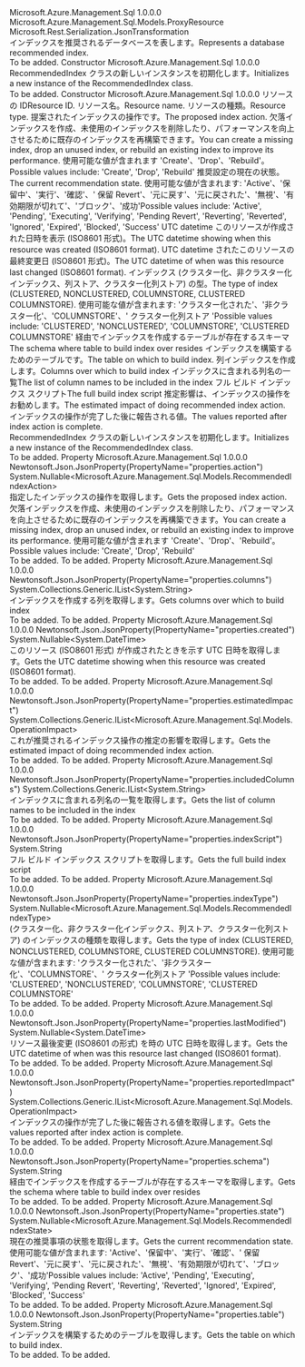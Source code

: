 <Type Name="RecommendedIndex" FullName="Microsoft.Azure.Management.Sql.Models.RecommendedIndex">
  <TypeSignature Language="C#" Value="public class RecommendedIndex : Microsoft.Azure.Management.Sql.Models.ProxyResource" />
  <TypeSignature Language="ILAsm" Value=".class public auto ansi beforefieldinit RecommendedIndex extends Microsoft.Azure.Management.Sql.Models.ProxyResource" />
  <TypeSignature Language="DocId" Value="T:Microsoft.Azure.Management.Sql.Models.RecommendedIndex" />
  <TypeSignature Language="VB.NET" Value="Public Class RecommendedIndex&#xA;Inherits ProxyResource" />
  <TypeSignature Language="F#" Value="type RecommendedIndex = class&#xA;    inherit ProxyResource" />
  <AssemblyInfo>
    <AssemblyName>Microsoft.Azure.Management.Sql</AssemblyName>
    <AssemblyVersion>1.0.0.0</AssemblyVersion>
  </AssemblyInfo>
  <Base>
    <BaseTypeName>Microsoft.Azure.Management.Sql.Models.ProxyResource</BaseTypeName>
  </Base>
  <Interfaces />
  <Attributes>
    <Attribute>
      <AttributeName>Microsoft.Rest.Serialization.JsonTransformation</AttributeName>
    </Attribute>
  </Attributes>
  <Docs>
    <summary>
            <span data-ttu-id="71534-101">インデックスを推奨されるデータベースを表します。</span><span class="sxs-lookup"><span data-stu-id="71534-101">Represents a database recommended index.</span></span>
            </summary>
    <remarks>To be added.</remarks>
  </Docs>
  <Members>
    <Member MemberName=".ctor">
      <MemberSignature Language="C#" Value="public RecommendedIndex ();" />
      <MemberSignature Language="ILAsm" Value=".method public hidebysig specialname rtspecialname instance void .ctor() cil managed" />
      <MemberSignature Language="DocId" Value="M:Microsoft.Azure.Management.Sql.Models.RecommendedIndex.#ctor" />
      <MemberSignature Language="VB.NET" Value="Public Sub New ()" />
      <MemberType>Constructor</MemberType>
      <AssemblyInfo>
        <AssemblyName>Microsoft.Azure.Management.Sql</AssemblyName>
        <AssemblyVersion>1.0.0.0</AssemblyVersion>
      </AssemblyInfo>
      <Parameters />
      <Docs>
        <summary>
            <span data-ttu-id="71534-102">RecommendedIndex クラスの新しいインスタンスを初期化します。</span><span class="sxs-lookup"><span data-stu-id="71534-102">Initializes a new instance of the RecommendedIndex class.</span></span>
            </summary>
        <remarks>To be added.</remarks>
      </Docs>
    </Member>
    <Member MemberName=".ctor">
      <MemberSignature Language="C#" Value="public RecommendedIndex (string id = null, string name = null, string type = null, Nullable&lt;Microsoft.Azure.Management.Sql.Models.RecommendedIndexAction&gt; action = null, Nullable&lt;Microsoft.Azure.Management.Sql.Models.RecommendedIndexState&gt; state = null, Nullable&lt;DateTime&gt; created = null, Nullable&lt;DateTime&gt; lastModified = null, Nullable&lt;Microsoft.Azure.Management.Sql.Models.RecommendedIndexType&gt; indexType = null, string schema = null, string table = null, System.Collections.Generic.IList&lt;string&gt; columns = null, System.Collections.Generic.IList&lt;string&gt; includedColumns = null, string indexScript = null, System.Collections.Generic.IList&lt;Microsoft.Azure.Management.Sql.Models.OperationImpact&gt; estimatedImpact = null, System.Collections.Generic.IList&lt;Microsoft.Azure.Management.Sql.Models.OperationImpact&gt; reportedImpact = null);" />
      <MemberSignature Language="ILAsm" Value=".method public hidebysig specialname rtspecialname instance void .ctor(string id, string name, string type, valuetype System.Nullable`1&lt;valuetype Microsoft.Azure.Management.Sql.Models.RecommendedIndexAction&gt; action, valuetype System.Nullable`1&lt;valuetype Microsoft.Azure.Management.Sql.Models.RecommendedIndexState&gt; state, valuetype System.Nullable`1&lt;valuetype System.DateTime&gt; created, valuetype System.Nullable`1&lt;valuetype System.DateTime&gt; lastModified, valuetype System.Nullable`1&lt;valuetype Microsoft.Azure.Management.Sql.Models.RecommendedIndexType&gt; indexType, string schema, string table, class System.Collections.Generic.IList`1&lt;string&gt; columns, class System.Collections.Generic.IList`1&lt;string&gt; includedColumns, string indexScript, class System.Collections.Generic.IList`1&lt;class Microsoft.Azure.Management.Sql.Models.OperationImpact&gt; estimatedImpact, class System.Collections.Generic.IList`1&lt;class Microsoft.Azure.Management.Sql.Models.OperationImpact&gt; reportedImpact) cil managed" />
      <MemberSignature Language="DocId" Value="M:Microsoft.Azure.Management.Sql.Models.RecommendedIndex.#ctor(System.String,System.String,System.String,System.Nullable{Microsoft.Azure.Management.Sql.Models.RecommendedIndexAction},System.Nullable{Microsoft.Azure.Management.Sql.Models.RecommendedIndexState},System.Nullable{System.DateTime},System.Nullable{System.DateTime},System.Nullable{Microsoft.Azure.Management.Sql.Models.RecommendedIndexType},System.String,System.String,System.Collections.Generic.IList{System.String},System.Collections.Generic.IList{System.String},System.String,System.Collections.Generic.IList{Microsoft.Azure.Management.Sql.Models.OperationImpact},System.Collections.Generic.IList{Microsoft.Azure.Management.Sql.Models.OperationImpact})" />
      <MemberSignature Language="VB.NET" Value="Public Sub New (Optional id As String = null, Optional name As String = null, Optional type As String = null, Optional action As Nullable(Of RecommendedIndexAction) = null, Optional state As Nullable(Of RecommendedIndexState) = null, Optional created As Nullable(Of DateTime) = null, Optional lastModified As Nullable(Of DateTime) = null, Optional indexType As Nullable(Of RecommendedIndexType) = null, Optional schema As String = null, Optional table As String = null, Optional columns As IList(Of String) = null, Optional includedColumns As IList(Of String) = null, Optional indexScript As String = null, Optional estimatedImpact As IList(Of OperationImpact) = null, Optional reportedImpact As IList(Of OperationImpact) = null)" />
      <MemberSignature Language="F#" Value="new Microsoft.Azure.Management.Sql.Models.RecommendedIndex : string * string * string * Nullable&lt;Microsoft.Azure.Management.Sql.Models.RecommendedIndexAction&gt; * Nullable&lt;Microsoft.Azure.Management.Sql.Models.RecommendedIndexState&gt; * Nullable&lt;DateTime&gt; * Nullable&lt;DateTime&gt; * Nullable&lt;Microsoft.Azure.Management.Sql.Models.RecommendedIndexType&gt; * string * string * System.Collections.Generic.IList&lt;string&gt; * System.Collections.Generic.IList&lt;string&gt; * string * System.Collections.Generic.IList&lt;Microsoft.Azure.Management.Sql.Models.OperationImpact&gt; * System.Collections.Generic.IList&lt;Microsoft.Azure.Management.Sql.Models.OperationImpact&gt; -&gt; Microsoft.Azure.Management.Sql.Models.RecommendedIndex" Usage="new Microsoft.Azure.Management.Sql.Models.RecommendedIndex (id, name, type, action, state, created, lastModified, indexType, schema, table, columns, includedColumns, indexScript, estimatedImpact, reportedImpact)" />
      <MemberType>Constructor</MemberType>
      <AssemblyInfo>
        <AssemblyName>Microsoft.Azure.Management.Sql</AssemblyName>
        <AssemblyVersion>1.0.0.0</AssemblyVersion>
      </AssemblyInfo>
      <Parameters>
        <Parameter Name="id" Type="System.String" />
        <Parameter Name="name" Type="System.String" />
        <Parameter Name="type" Type="System.String" />
        <Parameter Name="action" Type="System.Nullable&lt;Microsoft.Azure.Management.Sql.Models.RecommendedIndexAction&gt;" />
        <Parameter Name="state" Type="System.Nullable&lt;Microsoft.Azure.Management.Sql.Models.RecommendedIndexState&gt;" />
        <Parameter Name="created" Type="System.Nullable&lt;System.DateTime&gt;" />
        <Parameter Name="lastModified" Type="System.Nullable&lt;System.DateTime&gt;" />
        <Parameter Name="indexType" Type="System.Nullable&lt;Microsoft.Azure.Management.Sql.Models.RecommendedIndexType&gt;" />
        <Parameter Name="schema" Type="System.String" />
        <Parameter Name="table" Type="System.String" />
        <Parameter Name="columns" Type="System.Collections.Generic.IList&lt;System.String&gt;" />
        <Parameter Name="includedColumns" Type="System.Collections.Generic.IList&lt;System.String&gt;" />
        <Parameter Name="indexScript" Type="System.String" />
        <Parameter Name="estimatedImpact" Type="System.Collections.Generic.IList&lt;Microsoft.Azure.Management.Sql.Models.OperationImpact&gt;" />
        <Parameter Name="reportedImpact" Type="System.Collections.Generic.IList&lt;Microsoft.Azure.Management.Sql.Models.OperationImpact&gt;" />
      </Parameters>
      <Docs>
        <param name="id"><span data-ttu-id="71534-103">リソースの ID</span><span class="sxs-lookup"><span data-stu-id="71534-103">Resource ID.</span></span></param>
        <param name="name"><span data-ttu-id="71534-104">リソース名。</span><span class="sxs-lookup"><span data-stu-id="71534-104">Resource name.</span></span></param>
        <param name="type"><span data-ttu-id="71534-105">リソースの種類。</span><span class="sxs-lookup"><span data-stu-id="71534-105">Resource type.</span></span></param>
        <param name="action"><span data-ttu-id="71534-106">提案されたインデックスの操作です。</span><span class="sxs-lookup"><span data-stu-id="71534-106">The proposed index action.</span></span> <span data-ttu-id="71534-107">欠落インデックスを作成、未使用のインデックスを削除したり、パフォーマンスを向上させるために既存のインデックスを再構築できます。</span><span class="sxs-lookup"><span data-stu-id="71534-107">You can create a missing index, drop an unused index, or rebuild an existing index to improve its performance.</span></span> <span data-ttu-id="71534-108">使用可能な値が含まれます 'Create'、'Drop'、'Rebuild'。</span><span class="sxs-lookup"><span data-stu-id="71534-108">Possible values include: 'Create', 'Drop', 'Rebuild'</span></span></param>
        <param name="state"><span data-ttu-id="71534-109">推奨設定の現在の状態。</span><span class="sxs-lookup"><span data-stu-id="71534-109">The current recommendation state.</span></span> <span data-ttu-id="71534-110">使用可能な値が含まれます: 'Active'、'保留中'、'実行'、'確認'、' 保留 Revert'、'元に戻す'、'元に戻された'、'無視'、'有効期限が切れて'、'ブロック'、'成功'</span><span class="sxs-lookup"><span data-stu-id="71534-110">Possible values include: 'Active', 'Pending', 'Executing', 'Verifying', 'Pending Revert', 'Reverting', 'Reverted', 'Ignored', 'Expired', 'Blocked', 'Success'</span></span></param>
        <param name="created"><span data-ttu-id="71534-111">UTC datetime このリソースが作成された日時を表示 (ISO8601 形式)。</span><span class="sxs-lookup"><span data-stu-id="71534-111">The UTC datetime showing when this resource was created (ISO8601 format).</span></span></param>
        <param name="lastModified"><span data-ttu-id="71534-112">UTC datetime されたこのリソースの最終変更日 (ISO8601 形式)。</span><span class="sxs-lookup"><span data-stu-id="71534-112">The UTC datetime of when was this resource last changed (ISO8601 format).</span></span></param>
        <param name="indexType"><span data-ttu-id="71534-113">インデックス (クラスター化、非クラスター化インデックス、列ストア、クラスター化列ストア) の型。</span><span class="sxs-lookup"><span data-stu-id="71534-113">The type of index (CLUSTERED, NONCLUSTERED, COLUMNSTORE, CLUSTERED COLUMNSTORE).</span></span> <span data-ttu-id="71534-114">使用可能な値が含まれます: 'クラスター化された'、'非クラスター化'、'COLUMNSTORE'、' クラスター化列ストア '</span><span class="sxs-lookup"><span data-stu-id="71534-114">Possible values include: 'CLUSTERED', 'NONCLUSTERED', 'COLUMNSTORE', 'CLUSTERED COLUMNSTORE'</span></span></param>
        <param name="schema"><span data-ttu-id="71534-115">経由でインデックスを作成するテーブルが存在するスキーマ</span><span class="sxs-lookup"><span data-stu-id="71534-115">The schema where table to build index over resides</span></span></param>
        <param name="table"><span data-ttu-id="71534-116">インデックスを構築するためのテーブルです。</span><span class="sxs-lookup"><span data-stu-id="71534-116">The table on which to build index.</span></span></param>
        <param name="columns"><span data-ttu-id="71534-117">列インデックスを作成します。</span><span class="sxs-lookup"><span data-stu-id="71534-117">Columns over which to build index</span></span></param>
        <param name="includedColumns"><span data-ttu-id="71534-118">インデックスに含まれる列名の一覧</span><span class="sxs-lookup"><span data-stu-id="71534-118">The list of column names to be included in the index</span></span></param>
        <param name="indexScript"><span data-ttu-id="71534-119">フル ビルド インデックス スクリプト</span><span class="sxs-lookup"><span data-stu-id="71534-119">The full build index script</span></span></param>
        <param name="estimatedImpact"><span data-ttu-id="71534-120">推定影響は、インデックスの操作をお勧めします。</span><span class="sxs-lookup"><span data-stu-id="71534-120">The estimated impact of doing recommended index action.</span></span></param>
        <param name="reportedImpact"><span data-ttu-id="71534-121">インデックスの操作が完了した後に報告される値。</span><span class="sxs-lookup"><span data-stu-id="71534-121">The values reported after index action is complete.</span></span></param>
        <summary>
            <span data-ttu-id="71534-122">RecommendedIndex クラスの新しいインスタンスを初期化します。</span><span class="sxs-lookup"><span data-stu-id="71534-122">Initializes a new instance of the RecommendedIndex class.</span></span>
            </summary>
        <remarks>To be added.</remarks>
      </Docs>
    </Member>
    <Member MemberName="Action">
      <MemberSignature Language="C#" Value="public Nullable&lt;Microsoft.Azure.Management.Sql.Models.RecommendedIndexAction&gt; Action { get; }" />
      <MemberSignature Language="ILAsm" Value=".property instance valuetype System.Nullable`1&lt;valuetype Microsoft.Azure.Management.Sql.Models.RecommendedIndexAction&gt; Action" />
      <MemberSignature Language="DocId" Value="P:Microsoft.Azure.Management.Sql.Models.RecommendedIndex.Action" />
      <MemberSignature Language="VB.NET" Value="Public ReadOnly Property Action As Nullable(Of RecommendedIndexAction)" />
      <MemberSignature Language="F#" Value="member this.Action : Nullable&lt;Microsoft.Azure.Management.Sql.Models.RecommendedIndexAction&gt;" Usage="Microsoft.Azure.Management.Sql.Models.RecommendedIndex.Action" />
      <MemberType>Property</MemberType>
      <AssemblyInfo>
        <AssemblyName>Microsoft.Azure.Management.Sql</AssemblyName>
        <AssemblyVersion>1.0.0.0</AssemblyVersion>
      </AssemblyInfo>
      <Attributes>
        <Attribute>
          <AttributeName>Newtonsoft.Json.JsonProperty(PropertyName="properties.action")</AttributeName>
        </Attribute>
      </Attributes>
      <ReturnValue>
        <ReturnType>System.Nullable&lt;Microsoft.Azure.Management.Sql.Models.RecommendedIndexAction&gt;</ReturnType>
      </ReturnValue>
      <Docs>
        <summary>
            <span data-ttu-id="71534-123">指定したインデックスの操作を取得します。</span><span class="sxs-lookup"><span data-stu-id="71534-123">Gets the proposed index action.</span></span> <span data-ttu-id="71534-124">欠落インデックスを作成、未使用のインデックスを削除したり、パフォーマンスを向上させるために既存のインデックスを再構築できます。</span><span class="sxs-lookup"><span data-stu-id="71534-124">You can create a missing index, drop an unused index, or rebuild an existing index to improve its performance.</span></span> <span data-ttu-id="71534-125">使用可能な値が含まれます 'Create'、'Drop'、'Rebuild'。</span><span class="sxs-lookup"><span data-stu-id="71534-125">Possible values include: 'Create', 'Drop', 'Rebuild'</span></span>
            </summary>
        <value>To be added.</value>
        <remarks>To be added.</remarks>
      </Docs>
    </Member>
    <Member MemberName="Columns">
      <MemberSignature Language="C#" Value="public System.Collections.Generic.IList&lt;string&gt; Columns { get; }" />
      <MemberSignature Language="ILAsm" Value=".property instance class System.Collections.Generic.IList`1&lt;string&gt; Columns" />
      <MemberSignature Language="DocId" Value="P:Microsoft.Azure.Management.Sql.Models.RecommendedIndex.Columns" />
      <MemberSignature Language="VB.NET" Value="Public ReadOnly Property Columns As IList(Of String)" />
      <MemberSignature Language="F#" Value="member this.Columns : System.Collections.Generic.IList&lt;string&gt;" Usage="Microsoft.Azure.Management.Sql.Models.RecommendedIndex.Columns" />
      <MemberType>Property</MemberType>
      <AssemblyInfo>
        <AssemblyName>Microsoft.Azure.Management.Sql</AssemblyName>
        <AssemblyVersion>1.0.0.0</AssemblyVersion>
      </AssemblyInfo>
      <Attributes>
        <Attribute>
          <AttributeName>Newtonsoft.Json.JsonProperty(PropertyName="properties.columns")</AttributeName>
        </Attribute>
      </Attributes>
      <ReturnValue>
        <ReturnType>System.Collections.Generic.IList&lt;System.String&gt;</ReturnType>
      </ReturnValue>
      <Docs>
        <summary>
            <span data-ttu-id="71534-126">インデックスを作成する列を取得します。</span><span class="sxs-lookup"><span data-stu-id="71534-126">Gets columns over which to build index</span></span>
            </summary>
        <value>To be added.</value>
        <remarks>To be added.</remarks>
      </Docs>
    </Member>
    <Member MemberName="Created">
      <MemberSignature Language="C#" Value="public Nullable&lt;DateTime&gt; Created { get; }" />
      <MemberSignature Language="ILAsm" Value=".property instance valuetype System.Nullable`1&lt;valuetype System.DateTime&gt; Created" />
      <MemberSignature Language="DocId" Value="P:Microsoft.Azure.Management.Sql.Models.RecommendedIndex.Created" />
      <MemberSignature Language="VB.NET" Value="Public ReadOnly Property Created As Nullable(Of DateTime)" />
      <MemberSignature Language="F#" Value="member this.Created : Nullable&lt;DateTime&gt;" Usage="Microsoft.Azure.Management.Sql.Models.RecommendedIndex.Created" />
      <MemberType>Property</MemberType>
      <AssemblyInfo>
        <AssemblyName>Microsoft.Azure.Management.Sql</AssemblyName>
        <AssemblyVersion>1.0.0.0</AssemblyVersion>
      </AssemblyInfo>
      <Attributes>
        <Attribute>
          <AttributeName>Newtonsoft.Json.JsonProperty(PropertyName="properties.created")</AttributeName>
        </Attribute>
      </Attributes>
      <ReturnValue>
        <ReturnType>System.Nullable&lt;System.DateTime&gt;</ReturnType>
      </ReturnValue>
      <Docs>
        <summary>
            <span data-ttu-id="71534-127">このリソース (ISO8601 形式) が作成されたときを示す UTC 日時を取得します。</span><span class="sxs-lookup"><span data-stu-id="71534-127">Gets the UTC datetime showing when this resource was created (ISO8601 format).</span></span>
            </summary>
        <value>To be added.</value>
        <remarks>To be added.</remarks>
      </Docs>
    </Member>
    <Member MemberName="EstimatedImpact">
      <MemberSignature Language="C#" Value="public System.Collections.Generic.IList&lt;Microsoft.Azure.Management.Sql.Models.OperationImpact&gt; EstimatedImpact { get; }" />
      <MemberSignature Language="ILAsm" Value=".property instance class System.Collections.Generic.IList`1&lt;class Microsoft.Azure.Management.Sql.Models.OperationImpact&gt; EstimatedImpact" />
      <MemberSignature Language="DocId" Value="P:Microsoft.Azure.Management.Sql.Models.RecommendedIndex.EstimatedImpact" />
      <MemberSignature Language="VB.NET" Value="Public ReadOnly Property EstimatedImpact As IList(Of OperationImpact)" />
      <MemberSignature Language="F#" Value="member this.EstimatedImpact : System.Collections.Generic.IList&lt;Microsoft.Azure.Management.Sql.Models.OperationImpact&gt;" Usage="Microsoft.Azure.Management.Sql.Models.RecommendedIndex.EstimatedImpact" />
      <MemberType>Property</MemberType>
      <AssemblyInfo>
        <AssemblyName>Microsoft.Azure.Management.Sql</AssemblyName>
        <AssemblyVersion>1.0.0.0</AssemblyVersion>
      </AssemblyInfo>
      <Attributes>
        <Attribute>
          <AttributeName>Newtonsoft.Json.JsonProperty(PropertyName="properties.estimatedImpact")</AttributeName>
        </Attribute>
      </Attributes>
      <ReturnValue>
        <ReturnType>System.Collections.Generic.IList&lt;Microsoft.Azure.Management.Sql.Models.OperationImpact&gt;</ReturnType>
      </ReturnValue>
      <Docs>
        <summary>
            <span data-ttu-id="71534-128">これが推奨されるインデックス操作の推定の影響を取得します。</span><span class="sxs-lookup"><span data-stu-id="71534-128">Gets the estimated impact of doing recommended index action.</span></span>
            </summary>
        <value>To be added.</value>
        <remarks>To be added.</remarks>
      </Docs>
    </Member>
    <Member MemberName="IncludedColumns">
      <MemberSignature Language="C#" Value="public System.Collections.Generic.IList&lt;string&gt; IncludedColumns { get; }" />
      <MemberSignature Language="ILAsm" Value=".property instance class System.Collections.Generic.IList`1&lt;string&gt; IncludedColumns" />
      <MemberSignature Language="DocId" Value="P:Microsoft.Azure.Management.Sql.Models.RecommendedIndex.IncludedColumns" />
      <MemberSignature Language="VB.NET" Value="Public ReadOnly Property IncludedColumns As IList(Of String)" />
      <MemberSignature Language="F#" Value="member this.IncludedColumns : System.Collections.Generic.IList&lt;string&gt;" Usage="Microsoft.Azure.Management.Sql.Models.RecommendedIndex.IncludedColumns" />
      <MemberType>Property</MemberType>
      <AssemblyInfo>
        <AssemblyName>Microsoft.Azure.Management.Sql</AssemblyName>
        <AssemblyVersion>1.0.0.0</AssemblyVersion>
      </AssemblyInfo>
      <Attributes>
        <Attribute>
          <AttributeName>Newtonsoft.Json.JsonProperty(PropertyName="properties.includedColumns")</AttributeName>
        </Attribute>
      </Attributes>
      <ReturnValue>
        <ReturnType>System.Collections.Generic.IList&lt;System.String&gt;</ReturnType>
      </ReturnValue>
      <Docs>
        <summary>
            <span data-ttu-id="71534-129">インデックスに含まれる列名の一覧を取得します。</span><span class="sxs-lookup"><span data-stu-id="71534-129">Gets the list of column names to be included in the index</span></span>
            </summary>
        <value>To be added.</value>
        <remarks>To be added.</remarks>
      </Docs>
    </Member>
    <Member MemberName="IndexScript">
      <MemberSignature Language="C#" Value="public string IndexScript { get; }" />
      <MemberSignature Language="ILAsm" Value=".property instance string IndexScript" />
      <MemberSignature Language="DocId" Value="P:Microsoft.Azure.Management.Sql.Models.RecommendedIndex.IndexScript" />
      <MemberSignature Language="VB.NET" Value="Public ReadOnly Property IndexScript As String" />
      <MemberSignature Language="F#" Value="member this.IndexScript : string" Usage="Microsoft.Azure.Management.Sql.Models.RecommendedIndex.IndexScript" />
      <MemberType>Property</MemberType>
      <AssemblyInfo>
        <AssemblyName>Microsoft.Azure.Management.Sql</AssemblyName>
        <AssemblyVersion>1.0.0.0</AssemblyVersion>
      </AssemblyInfo>
      <Attributes>
        <Attribute>
          <AttributeName>Newtonsoft.Json.JsonProperty(PropertyName="properties.indexScript")</AttributeName>
        </Attribute>
      </Attributes>
      <ReturnValue>
        <ReturnType>System.String</ReturnType>
      </ReturnValue>
      <Docs>
        <summary>
            <span data-ttu-id="71534-130">フル ビルド インデックス スクリプトを取得します。</span><span class="sxs-lookup"><span data-stu-id="71534-130">Gets the full build index script</span></span>
            </summary>
        <value>To be added.</value>
        <remarks>To be added.</remarks>
      </Docs>
    </Member>
    <Member MemberName="IndexType">
      <MemberSignature Language="C#" Value="public Nullable&lt;Microsoft.Azure.Management.Sql.Models.RecommendedIndexType&gt; IndexType { get; }" />
      <MemberSignature Language="ILAsm" Value=".property instance valuetype System.Nullable`1&lt;valuetype Microsoft.Azure.Management.Sql.Models.RecommendedIndexType&gt; IndexType" />
      <MemberSignature Language="DocId" Value="P:Microsoft.Azure.Management.Sql.Models.RecommendedIndex.IndexType" />
      <MemberSignature Language="VB.NET" Value="Public ReadOnly Property IndexType As Nullable(Of RecommendedIndexType)" />
      <MemberSignature Language="F#" Value="member this.IndexType : Nullable&lt;Microsoft.Azure.Management.Sql.Models.RecommendedIndexType&gt;" Usage="Microsoft.Azure.Management.Sql.Models.RecommendedIndex.IndexType" />
      <MemberType>Property</MemberType>
      <AssemblyInfo>
        <AssemblyName>Microsoft.Azure.Management.Sql</AssemblyName>
        <AssemblyVersion>1.0.0.0</AssemblyVersion>
      </AssemblyInfo>
      <Attributes>
        <Attribute>
          <AttributeName>Newtonsoft.Json.JsonProperty(PropertyName="properties.indexType")</AttributeName>
        </Attribute>
      </Attributes>
      <ReturnValue>
        <ReturnType>System.Nullable&lt;Microsoft.Azure.Management.Sql.Models.RecommendedIndexType&gt;</ReturnType>
      </ReturnValue>
      <Docs>
        <summary>
            <span data-ttu-id="71534-131">(クラスター化、非クラスター化インデックス、列ストア、クラスター化列ストア) のインデックスの種類を取得します。</span><span class="sxs-lookup"><span data-stu-id="71534-131">Gets the type of index (CLUSTERED, NONCLUSTERED, COLUMNSTORE, CLUSTERED COLUMNSTORE).</span></span> <span data-ttu-id="71534-132">使用可能な値が含まれます: 'クラスター化された'、'非クラスター化'、'COLUMNSTORE'、' クラスター化列ストア '</span><span class="sxs-lookup"><span data-stu-id="71534-132">Possible values include: 'CLUSTERED', 'NONCLUSTERED', 'COLUMNSTORE', 'CLUSTERED COLUMNSTORE'</span></span>
            </summary>
        <value>To be added.</value>
        <remarks>To be added.</remarks>
      </Docs>
    </Member>
    <Member MemberName="LastModified">
      <MemberSignature Language="C#" Value="public Nullable&lt;DateTime&gt; LastModified { get; }" />
      <MemberSignature Language="ILAsm" Value=".property instance valuetype System.Nullable`1&lt;valuetype System.DateTime&gt; LastModified" />
      <MemberSignature Language="DocId" Value="P:Microsoft.Azure.Management.Sql.Models.RecommendedIndex.LastModified" />
      <MemberSignature Language="VB.NET" Value="Public ReadOnly Property LastModified As Nullable(Of DateTime)" />
      <MemberSignature Language="F#" Value="member this.LastModified : Nullable&lt;DateTime&gt;" Usage="Microsoft.Azure.Management.Sql.Models.RecommendedIndex.LastModified" />
      <MemberType>Property</MemberType>
      <AssemblyInfo>
        <AssemblyName>Microsoft.Azure.Management.Sql</AssemblyName>
        <AssemblyVersion>1.0.0.0</AssemblyVersion>
      </AssemblyInfo>
      <Attributes>
        <Attribute>
          <AttributeName>Newtonsoft.Json.JsonProperty(PropertyName="properties.lastModified")</AttributeName>
        </Attribute>
      </Attributes>
      <ReturnValue>
        <ReturnType>System.Nullable&lt;System.DateTime&gt;</ReturnType>
      </ReturnValue>
      <Docs>
        <summary>
            <span data-ttu-id="71534-133">リソース最後変更 (ISO8601 の形式) を時の UTC 日時を取得します。</span><span class="sxs-lookup"><span data-stu-id="71534-133">Gets the UTC datetime of when was this resource last changed (ISO8601 format).</span></span>
            </summary>
        <value>To be added.</value>
        <remarks>To be added.</remarks>
      </Docs>
    </Member>
    <Member MemberName="ReportedImpact">
      <MemberSignature Language="C#" Value="public System.Collections.Generic.IList&lt;Microsoft.Azure.Management.Sql.Models.OperationImpact&gt; ReportedImpact { get; }" />
      <MemberSignature Language="ILAsm" Value=".property instance class System.Collections.Generic.IList`1&lt;class Microsoft.Azure.Management.Sql.Models.OperationImpact&gt; ReportedImpact" />
      <MemberSignature Language="DocId" Value="P:Microsoft.Azure.Management.Sql.Models.RecommendedIndex.ReportedImpact" />
      <MemberSignature Language="VB.NET" Value="Public ReadOnly Property ReportedImpact As IList(Of OperationImpact)" />
      <MemberSignature Language="F#" Value="member this.ReportedImpact : System.Collections.Generic.IList&lt;Microsoft.Azure.Management.Sql.Models.OperationImpact&gt;" Usage="Microsoft.Azure.Management.Sql.Models.RecommendedIndex.ReportedImpact" />
      <MemberType>Property</MemberType>
      <AssemblyInfo>
        <AssemblyName>Microsoft.Azure.Management.Sql</AssemblyName>
        <AssemblyVersion>1.0.0.0</AssemblyVersion>
      </AssemblyInfo>
      <Attributes>
        <Attribute>
          <AttributeName>Newtonsoft.Json.JsonProperty(PropertyName="properties.reportedImpact")</AttributeName>
        </Attribute>
      </Attributes>
      <ReturnValue>
        <ReturnType>System.Collections.Generic.IList&lt;Microsoft.Azure.Management.Sql.Models.OperationImpact&gt;</ReturnType>
      </ReturnValue>
      <Docs>
        <summary>
            <span data-ttu-id="71534-134">インデックスの操作が完了した後に報告される値を取得します。</span><span class="sxs-lookup"><span data-stu-id="71534-134">Gets the values reported after index action is complete.</span></span>
            </summary>
        <value>To be added.</value>
        <remarks>To be added.</remarks>
      </Docs>
    </Member>
    <Member MemberName="Schema">
      <MemberSignature Language="C#" Value="public string Schema { get; }" />
      <MemberSignature Language="ILAsm" Value=".property instance string Schema" />
      <MemberSignature Language="DocId" Value="P:Microsoft.Azure.Management.Sql.Models.RecommendedIndex.Schema" />
      <MemberSignature Language="VB.NET" Value="Public ReadOnly Property Schema As String" />
      <MemberSignature Language="F#" Value="member this.Schema : string" Usage="Microsoft.Azure.Management.Sql.Models.RecommendedIndex.Schema" />
      <MemberType>Property</MemberType>
      <AssemblyInfo>
        <AssemblyName>Microsoft.Azure.Management.Sql</AssemblyName>
        <AssemblyVersion>1.0.0.0</AssemblyVersion>
      </AssemblyInfo>
      <Attributes>
        <Attribute>
          <AttributeName>Newtonsoft.Json.JsonProperty(PropertyName="properties.schema")</AttributeName>
        </Attribute>
      </Attributes>
      <ReturnValue>
        <ReturnType>System.String</ReturnType>
      </ReturnValue>
      <Docs>
        <summary>
            <span data-ttu-id="71534-135">経由でインデックスを作成するテーブルが存在するスキーマを取得します。</span><span class="sxs-lookup"><span data-stu-id="71534-135">Gets the schema where table to build index over resides</span></span>
            </summary>
        <value>To be added.</value>
        <remarks>To be added.</remarks>
      </Docs>
    </Member>
    <Member MemberName="State">
      <MemberSignature Language="C#" Value="public Nullable&lt;Microsoft.Azure.Management.Sql.Models.RecommendedIndexState&gt; State { get; }" />
      <MemberSignature Language="ILAsm" Value=".property instance valuetype System.Nullable`1&lt;valuetype Microsoft.Azure.Management.Sql.Models.RecommendedIndexState&gt; State" />
      <MemberSignature Language="DocId" Value="P:Microsoft.Azure.Management.Sql.Models.RecommendedIndex.State" />
      <MemberSignature Language="VB.NET" Value="Public ReadOnly Property State As Nullable(Of RecommendedIndexState)" />
      <MemberSignature Language="F#" Value="member this.State : Nullable&lt;Microsoft.Azure.Management.Sql.Models.RecommendedIndexState&gt;" Usage="Microsoft.Azure.Management.Sql.Models.RecommendedIndex.State" />
      <MemberType>Property</MemberType>
      <AssemblyInfo>
        <AssemblyName>Microsoft.Azure.Management.Sql</AssemblyName>
        <AssemblyVersion>1.0.0.0</AssemblyVersion>
      </AssemblyInfo>
      <Attributes>
        <Attribute>
          <AttributeName>Newtonsoft.Json.JsonProperty(PropertyName="properties.state")</AttributeName>
        </Attribute>
      </Attributes>
      <ReturnValue>
        <ReturnType>System.Nullable&lt;Microsoft.Azure.Management.Sql.Models.RecommendedIndexState&gt;</ReturnType>
      </ReturnValue>
      <Docs>
        <summary>
            <span data-ttu-id="71534-136">現在の推奨事項の状態を取得します。</span><span class="sxs-lookup"><span data-stu-id="71534-136">Gets the current recommendation state.</span></span> <span data-ttu-id="71534-137">使用可能な値が含まれます: 'Active'、'保留中'、'実行'、'確認'、' 保留 Revert'、'元に戻す'、'元に戻された'、'無視'、'有効期限が切れて'、'ブロック'、'成功'</span><span class="sxs-lookup"><span data-stu-id="71534-137">Possible values include: 'Active', 'Pending', 'Executing', 'Verifying', 'Pending Revert', 'Reverting', 'Reverted', 'Ignored', 'Expired', 'Blocked', 'Success'</span></span>
            </summary>
        <value>To be added.</value>
        <remarks>To be added.</remarks>
      </Docs>
    </Member>
    <Member MemberName="Table">
      <MemberSignature Language="C#" Value="public string Table { get; }" />
      <MemberSignature Language="ILAsm" Value=".property instance string Table" />
      <MemberSignature Language="DocId" Value="P:Microsoft.Azure.Management.Sql.Models.RecommendedIndex.Table" />
      <MemberSignature Language="VB.NET" Value="Public ReadOnly Property Table As String" />
      <MemberSignature Language="F#" Value="member this.Table : string" Usage="Microsoft.Azure.Management.Sql.Models.RecommendedIndex.Table" />
      <MemberType>Property</MemberType>
      <AssemblyInfo>
        <AssemblyName>Microsoft.Azure.Management.Sql</AssemblyName>
        <AssemblyVersion>1.0.0.0</AssemblyVersion>
      </AssemblyInfo>
      <Attributes>
        <Attribute>
          <AttributeName>Newtonsoft.Json.JsonProperty(PropertyName="properties.table")</AttributeName>
        </Attribute>
      </Attributes>
      <ReturnValue>
        <ReturnType>System.String</ReturnType>
      </ReturnValue>
      <Docs>
        <summary>
            <span data-ttu-id="71534-138">インデックスを構築するためのテーブルを取得します。</span><span class="sxs-lookup"><span data-stu-id="71534-138">Gets the table on which to build index.</span></span>
            </summary>
        <value>To be added.</value>
        <remarks>To be added.</remarks>
      </Docs>
    </Member>
  </Members>
</Type>